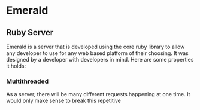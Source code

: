 # Emerald

## Ruby Server
Emerald is a server that is developed using the core ruby library to allow any developer to
use for any web based platform of their choosing. It was designed by a developer with developers in mind. Here are some properties it holds:

### Multithreaded
As a server, there will be many different requests happening at one time. It would only make
sense to break this repetitive 
